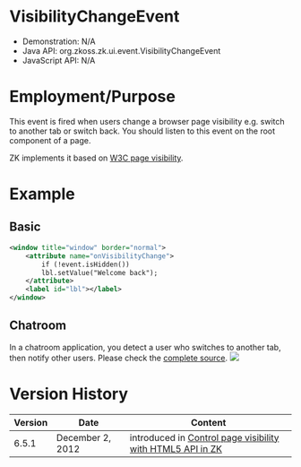 

# VisibilityChangeEvent

- Demonstration: N/A
- Java API:
  <javadoc>org.zkoss.zk.ui.event.VisibilityChangeEvent</javadoc>
- JavaScript API: N/A

# Employment/Purpose

This event is fired when users change a browser page visibility e.g.
switch to another tab or switch back. You should listen to this event on
the root component of a page.

ZK implements it based on [W3C page visibility](http://www.w3.org/TR/page-visibility/).

# Example

## Basic

```xml
<window title="window" border="normal">
    <attribute name="onVisibilityChange">
        if (!event.isHidden())
        lbl.setValue("Welcome back");
    </attribute>
    <label id="lbl"></label>
</window>
```

## Chatroom

In a chatroom application, you detect a user who switches to another
tab, then notify other users. Please check the [complete source](https://github.com/zkoss/zkbooks/blob/master/componentreference/src/main/webapp/events/chatroom.zul).
![](chatroom.png)

# Version History

| Version | Date             | Content                                                                                                                                      |
|---------|------------------|----------------------------------------------------------------------------------------------------------------------------------------------|
| 6.5.1   | December 2, 2012 | introduced in [Control page visibility with HTML5 API in ZK](http://blog.zkoss.org/2012/12/02/control-page-visibility-with-html5-api-in-zk/) |


